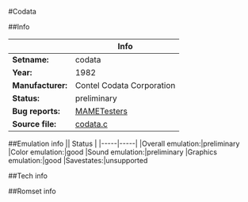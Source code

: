#Codata

##Info

||Info|
|-----|-----|
|**Setname:**|codata
|**Year:**|1982
|**Manufacturer:**|Contel Codata Corporation
|**Status:**|preliminary
|**Bug reports:**|[MAMETesters](http://mametesters.org/view_all_set.php?type=1&temporary=y&search=codata.c)
|**Source file:**|[codata.c](https://github.com/mamedev/mame/blob/master/src/mess/drivers/codata.c)

##Emulation info
|| Status |
|-----|-----|
|Overall emulation:|preliminary
|Color emulation:|good
|Sound emulation:|preliminary
|Graphics emulation:|good
|Savestates:|unsupported

##Tech info

##Romset info

<!--- START OF EDITED COMMENT DO NOT TOUCH TEXT ABOVE-->
